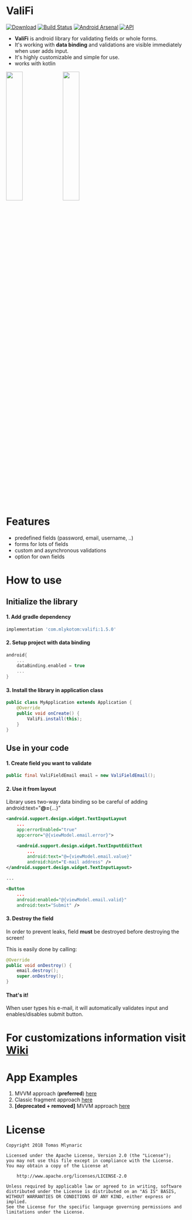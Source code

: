 # ValiFi

[![Download](https://api.bintray.com/packages/mlykotom/maven/valifi/images/download.svg)](https://bintray.com/mlykotom/maven/valifi/_latestVersion)
[![Build Status](https://travis-ci.org/mlykotom/valifi.svg?branch=master)](https://travis-ci.org/mlykotom/valifi)
[![Android Arsenal](https://img.shields.io/badge/Android%20Arsenal-ValiFi-blue.svg?style=flat)](https://android-arsenal.com/details/1/5153)
[![API](https://img.shields.io/badge/API-14%2B-blue.svg?style=flat)](https://android-arsenal.com/api?level=14)

* __ValiFi__ is android library for validating fields or whole forms. 
* It's working with __data binding__ and validations are visible immediately when user adds input. 
* It's highly customizable and simple for use.
* works with kotlin

<img src="https://raw.githubusercontent.com/mlykotom/valifi/master/graphics/example-single.gif" width="30%" />  <img src="https://raw.githubusercontent.com/mlykotom/valifi/master/graphics/example-form.gif" width="30%" />

# Features
* predefined fields (password, email, username, ..)
* forms for lots of fields
* custom and asynchronous validations
* option for own fields

# How to use

## Initialize the library

#### 1. Add gradle dependency
```groovy
implementation 'com.mlykotom:valifi:1.5.0'
```
#### 2. Setup project with data binding 
``` groovy
android{
    ...
    dataBinding.enabled = true
    ...
}
```

#### 3. Install the library in application class
```java
public class MyApplication extends Application {
    @Override
    public void onCreate() {
        ValiFi.install(this);
    }
}
```

## Use in your code


#### 1. Create field you want to validate
```java
public final ValiFieldEmail email = new ValiFieldEmail();
```

#### 2. Use it from layout
Library uses two-way data binding so be careful of adding android:text="__@=__{...}"

```xml
<android.support.design.widget.TextInputLayout
    ...
    app:errorEnabled="true"
    app:error="@{viewModel.email.error}">

    <android.support.design.widget.TextInputEditText
        ... 
        android:text="@={viewModel.email.value}"
        android:hint="E-mail address" />
</android.support.design.widget.TextInputLayout>

...

<Button
    ...
    android:enabled="@{viewModel.email.valid}"
    android:text="Submit" />
```

#### 3. Destroy the field
In order to prevent leaks, field __must__ be destroyed before destroying the screen!

This is easily done by calling:
```java
@Override
public void onDestroy() {
	email.destroy();
	super.onDestroy();
}
```
#### That's it! 

When user types his e-mail, it will automatically validates input and enables/disables submit button.

# For customizations information visit [Wiki](https://github.com/mlykotom/valifi/wiki)


# App Examples

1. MVVM approach (__preferred__) [here](https://github.com/mlykotom/valifi/tree/master/example-arch-viewmodel)
2. Classic fragment approach [here](https://github.com/mlykotom/valifi/tree/master/example-android)
3. __[deprecated + removed]__ MVVM approach [here](https://github.com/mlykotom/valifi/tree/b540b1fe480fcdec6fdee9816b79e862882d5835/example-viewmodel)

# License
    Copyright 2018 Tomas Mlynaric

    Licensed under the Apache License, Version 2.0 (the "License");
    you may not use this file except in compliance with the License.
    You may obtain a copy of the License at

        http://www.apache.org/licenses/LICENSE-2.0

    Unless required by applicable law or agreed to in writing, software
    distributed under the License is distributed on an "AS IS" BASIS,
    WITHOUT WARRANTIES OR CONDITIONS OF ANY KIND, either express or implied.
    See the License for the specific language governing permissions and
    limitations under the License.
